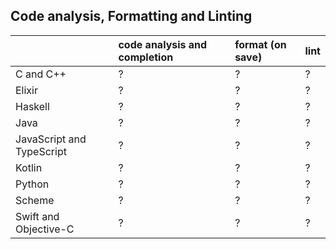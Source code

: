 
## Code analysis, Formatting and Linting


|                             | code analysis and completion | format (on save)                | lint                                      |
|:----------------------------|:-----------------------------|:--------------------------------|:------------------------------------------|
| C and C++                   | ?                            | ?                               | ?                                         |
| Elixir                      | ?                            | ?                               | ?                                         |
| Haskell                     | ?                            | ?                               | ?                                         |
| Java                        | ?                            | ?                               | ?                                         |
| JavaScript and TypeScript   | ?                            | ?                               | ?                                         |
| Kotlin                      | ?                            | ?                               | ?                                         |
| Python                      | ?                            | ?                               | ?                                         |
| Scheme                      | ?                            | ?                               | ?                                         |
| Swift and Objective-C       | ?                            | ?                               | ?                                         |
